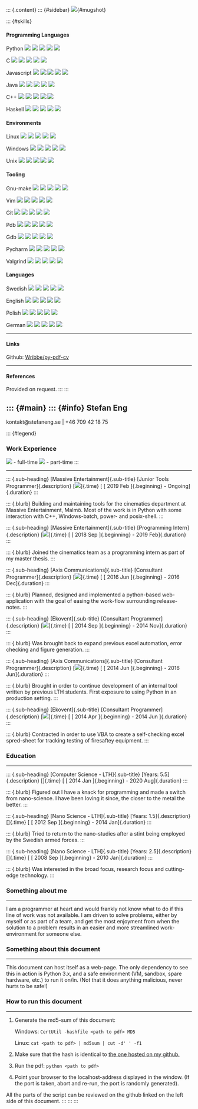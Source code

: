 ::: {.content}
::: {#sidebar}
![](static/mugshot_resized.jpg){#mugshot}

::: {#skills}
#### Programming Languages

<div>

Python ![](static/circle_full.svg) ![](static/circle_full.svg)
![](static/circle_full.svg) ![](static/circle_full.svg)
![](static/circle_half.svg)

</div>

<div>

C ![](static/circle_full.svg) ![](static/circle_full.svg)
![](static/circle_full.svg) ![](static/circle_full.svg)
![](static/circle_empty.svg)

</div>

<div>

Javascript ![](static/circle_full.svg) ![](static/circle_full.svg)
![](static/circle_half.svg) ![](static/circle_empty.svg)
![](static/circle_empty.svg)

</div>

<div>

Java ![](static/circle_full.svg) ![](static/circle_full.svg)
![](static/circle_empty.svg) ![](static/circle_empty.svg)
![](static/circle_empty.svg)

</div>

<div>

C++ ![](static/circle_full.svg) ![](static/circle_full.svg)
![](static/circle_empty.svg) ![](static/circle_empty.svg)
![](static/circle_empty.svg)

</div>

<div>

Haskell ![](static/circle_full.svg) ![](static/circle_empty.svg)
![](static/circle_empty.svg) ![](static/circle_empty.svg)
![](static/circle_empty.svg)

</div>

#### Environments

<div>

Linux ![](static/circle_full.svg) ![](static/circle_full.svg)
![](static/circle_full.svg) ![](static/circle_full.svg)
![](static/circle_empty.svg)

</div>

<div>

Windows ![](static/circle_full.svg) ![](static/circle_full.svg)
![](static/circle_full.svg) ![](static/circle_half.svg)
![](static/circle_empty.svg)

</div>

<div>

Unix ![](static/circle_full.svg) ![](static/circle_full.svg)
![](static/circle_empty.svg) ![](static/circle_empty.svg)
![](static/circle_empty.svg)

</div>

#### Tooling

<div>

Gnu-make ![](static/circle_full.svg) ![](static/circle_full.svg)
![](static/circle_full.svg) ![](static/circle_full.svg)
![](static/circle_half.svg)

</div>

<div>

Vim ![](static/circle_full.svg) ![](static/circle_full.svg)
![](static/circle_full.svg) ![](static/circle_full.svg)
![](static/circle_empty.svg)

</div>

<div>

Git ![](static/circle_full.svg) ![](static/circle_full.svg)
![](static/circle_full.svg) ![](static/circle_full.svg)
![](static/circle_empty.svg)

</div>

<div>

Pdb ![](static/circle_full.svg) ![](static/circle_full.svg)
![](static/circle_full.svg) ![](static/circle_half.svg)
![](static/circle_empty.svg)

</div>

<div>

Gdb ![](static/circle_full.svg) ![](static/circle_full.svg)
![](static/circle_full.svg) ![](static/circle_empty.svg)
![](static/circle_empty.svg)

</div>

<div>

Pycharm ![](static/circle_full.svg) ![](static/circle_full.svg)
![](static/circle_full.svg) ![](static/circle_empty.svg)
![](static/circle_empty.svg)

</div>

<div>

Valgrind ![](static/circle_full.svg) ![](static/circle_full.svg)
![](static/circle_full.svg) ![](static/circle_empty.svg)
![](static/circle_empty.svg)

</div>

#### Languages

<div>

Swedish ![](static/circle_full.svg) ![](static/circle_full.svg)
![](static/circle_full.svg) ![](static/circle_full.svg)
![](static/circle_full.svg)

</div>

<div>

English ![](static/circle_full.svg) ![](static/circle_full.svg)
![](static/circle_full.svg) ![](static/circle_full.svg)
![](static/circle_half.svg)

</div>

<div>

Polish ![](static/circle_full.svg) ![](static/circle_full.svg)
![](static/circle_full.svg) ![](static/circle_empty.svg)
![](static/circle_empty.svg)

</div>

<div>

German ![](static/circle_full.svg) ![](static/circle_empty.svg)
![](static/circle_empty.svg) ![](static/circle_empty.svg)
![](static/circle_empty.svg)

</div>

------------------------------------------------------------------------

#### Links

Github: [Wribbe/py-pdf-cv](https://github.com/Wribbe/py-pdf-cv)

------------------------------------------------------------------------

#### References

Provided on request.
:::
:::

::: {#main}
::: {#info}
Stefan Eng
----------

<div>

kontakt\@stefaneng.se \| +46 709 42 18 75

</div>

::: {#legend}
### Work Experience

![](static/circle_full.svg) - full-time ![](static/circle_quater.svg) -
part-time
:::

------------------------------------------------------------------------

::: {.sub-heading}
[Massive Entertainment]{.sub-title} [Junior Tools
Programmer]{.description} [![](static/circle_full.svg)]{.time} [ [ 2019
Feb ]{.beginning} - Ongoing]{.duration}
:::

::: {.blurb}
Building and maintaining tools for the cinematics department at Massive
Entertainment, Malmö. Most of the work is in Python with some
interaction with C++, Windows-batch, power- and posix-shell.
:::

::: {.sub-heading}
[Massive Entertainment]{.sub-title} [Programming Intern]{.description}
[![](static/circle_full.svg)]{.time} [ [ 2018 Sep ]{.beginning} - 2019
Feb]{.duration}
:::

::: {.blurb}
Joined the cinematics team as a programming intern as part of my master
thesis.
:::

::: {.sub-heading}
[Axis Communications]{.sub-title} [Consultant Programmer]{.description}
[![](static/circle_quater.svg)]{.time} [ [ 2016 Jun ]{.beginning} - 2016
Dec]{.duration}
:::

::: {.blurb}
Planned, designed and implemented a python-based web-application with
the goal of easing the work-flow surrounding release-notes.
:::

::: {.sub-heading}
[Ekovent]{.sub-title} [Consultant Programmer]{.description}
[![](static/circle_quater.svg)]{.time} [ [ 2014 Sep ]{.beginning} - 2014
Nov]{.duration}
:::

::: {.blurb}
Was brought back to expand previous excel automation, error checking and
figure generation.
:::

::: {.sub-heading}
[Axis Communications]{.sub-title} [Consultant Programmer]{.description}
[![](static/circle_quater.svg)]{.time} [ [ 2014 Jun ]{.beginning} - 2016
Jun]{.duration}
:::

::: {.blurb}
Brought in order to continue development of an internal tool written by
previous LTH students. First exposure to using Python in an production
setting.
:::

::: {.sub-heading}
[Ekovent]{.sub-title} [Consultant Programmer]{.description}
[![](static/circle_quater.svg)]{.time} [ [ 2014 Apr ]{.beginning} - 2014
Jun ]{.duration}
:::

::: {.blurb}
Contracted in order to use VBA to create a self-checking excel
spred-sheet for tracking testing of firesaftey equipment.
:::

### Education

------------------------------------------------------------------------

::: {.sub-heading}
[Computer Science - LTH]{.sub-title} [Years: 5.5]{.description}
[]{.time} [ [ 2014 Jan ]{.beginning} - 2020 Aug]{.duration}
:::

::: {.blurb}
Figured out I have a knack for programming and made a switch from
nano-science. I have been loving it since, the closer to the metal the
better.
:::

::: {.sub-heading}
[Nano Science - LTH]{.sub-title} [Years: 1.5]{.description} []{.time} [
[ 2012 Sep ]{.beginning} - 2014 Jan]{.duration}
:::

::: {.blurb}
Tried to return to the nano-studies after a stint being employed by the
Swedish armed forces.
:::

::: {.sub-heading}
[Nano Science - LTH]{.sub-title} [Years: 2.5]{.description} []{.time} [
[ 2008 Sep ]{.beginning} - 2010 Jan]{.duration}
:::

::: {.blurb}
Was interested in the broad focus, research focus and cutting-edge
technology.
:::

### Something about me

------------------------------------------------------------------------

I am a programmer at heart and would frankly not know what to do if this
line of work was not available. I am driven to solve problems, either by
myself or as part of a team, and get the most enjoyment from when the
solution to a problem results in an easier and more streamlined
work-environment for someone else.

### Something about this document

------------------------------------------------------------------------

This document can host itself as a web-page. The only dependency to see
this in action is Python 3.x, and a safe environment (VM, sandbox, spare
hardware, etc.) to run it on/in. (Not that it does anything malicious,
never hurts to be safe!)

### How to run this document

------------------------------------------------------------------------

1.  Generate the md5-sum of this document:
    <div>

    Windows: `CertUtil -hashfile <path to pdf> MD5`

    </div>

    <div>

    Linux: `cat <path to pdf> | md5sum | cut -d' ' -f1`

    </div>
2.  Make sure that the hash is identical to [the one hosted on my
    github.](https://raw.githubusercontent.com/Wribbe/py-pdf-cv/master/md5hash.txt)
3.  Run the pdf: `python <path to pdf>`
4.  Point your browser to the localhost-address displayed in the window.
    (If the port is taken, abort and re-run, the port is randomly
    generated).

All the parts of the script can be reviewed on the github linked on the
left side of this document.
:::
:::
:::
